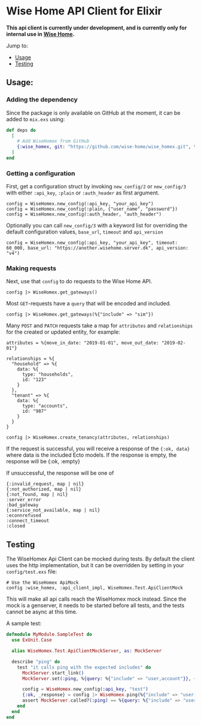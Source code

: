 # Wise Home API Client for Elixir

**This api client is currently under development, and is currently only for internal use in [Wise Home](https://wisehome.dk).**

Jump to:

- [Usage](#usage)
- [Testing](#testing)


## Usage:

### Adding the dependency

Since the package is only available on GitHub at the moment, it can be added to `mix.exs` using:

```elixir
def deps do
  [
    # Add WiseHomex from GitHub
    {:wise_homex, git: "https://github.com/wise-home/wise_homex.git", tag: "0.6.1"}
  ]
end
```

### Getting a configuration

First, get a configuration struct by invoking `new_config/2` or `new_config/3` with either `:api_key`, `:plain` or `:auth_header` as first argument.

```
config = WiseHomex.new_config(:api_key, "your_api_key")
config = WiseHomex.new_config(:plain, {"user_name", "password"})
config = WiseHomex.new_config(:auth_header, "auth_header")
```

Optionally you can call `new_config/3` with a keyword list for overriding the default configuration values, `base_url`, `timeout` and `api_version`

```
config = WiseHomex.new_config(:api_key, "your_api_key", timeout: 60_000, base_url: "https://another.wisehome.server.dk", api_version: "v4")
```

### Making requests

Next, use that `config` to do requests to the Wise Home API.

```
config |> WiseHomex.get_gateways()
```

Most `GET`-requests have a `query` that will be encoded and included.

```
config |> WiseHomex.get_gateways(%{"include" => "sim"})
```

Many `POST` and `PATCH` requests take a map for `attributes` and `relationships` for the created or updated entity, for example:

```
attributes = %{move_in_date: "2019-01-01", move_out_date: "2019-02-01"}

relationships = %{
  "household" => %{
    data: %{
      type: "households",
      id: "123"
    }
  },
  "tenant" => %{
    data: %{
      type: "accounts",
      id: "987"
    }
  }
}

config |> WiseHomex.create_tenancy(attributes, relationships)
```

If the request is successful, you will receive a response of the `{:ok, data}` where data is the included Ecto models. If the response is empty, the response will be {:ok, :empty}

If unsuccessful, the response will be one of

```
{:invalid_request, map | nil}
{:not_authorized, map | nil}
{:not_found, map | nil}
:server_error
:bad_gateway
{:service_not_available, map | nil}
:econnrefused
:connect_timeout
:closed
```


## Testing

The WiseHomex Api Client can be mocked during tests. By default the client uses the http implementation, but it can be overridden by setting in your `config/test.exs` file:

```
# Use the WiseHomex ApiMock
config :wise_homex, :api_client_impl, WiseHomex.Test.ApiClientMock
```

This will make all api calls reach the WiseHomex mock instead. Since the mock is a genserver, it needs to be started before all tests, and the tests cannot be async at this time.

A sample test:

```elixir
defmodule MyModule.SampleTest do
  use ExUnit.Case

  alias WiseHomex.Test.ApiClientMockServer, as: MockServer

  describe "ping" do
    test "it calls ping with the expected includes" do
      MockServer.start_link()
      MockServer.set(:ping, %{query: %{"include" => "user,account"}}, {:ok, :put_mock_response_here})

      config = WiseHomex.new_config(:api_key, "test")
      {:ok, _response} = config |> WiseHomex.ping(%{"include" => "user,account"})
      assert MockServer.called?(:ping) == %{query: %{"include" => "user,account"}}
    end
  end
end
```
